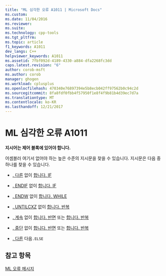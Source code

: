 ```yaml
---
title: "ML 심각한 오류 A1011 | Microsoft Docs"
ms.custom: 
ms.date: 11/04/2016
ms.reviewer: 
ms.suite: 
ms.technology: cpp-tools
ms.tgt_pltfrm: 
ms.topic: article
f1_keywords: A1011
dev_langs: C++
helpviewer_keywords: A1011
ms.assetid: 7fbf092d-4189-4330-a884-dfa2268fc3dd
caps.latest.revision: "6"
author: corob-msft
ms.author: corob
manager: ghogen
ms.workload: cplusplus
ms.openlocfilehash: 470340e76897394e5b8ecb042ff97562b0c94c2d
ms.sourcegitcommit: 8fa8fdf0fbb4f57950f1e8f4f9b81b4d39ec7d7a
ms.translationtype: MT
ms.contentlocale: ko-KR
ms.lasthandoff: 12/21/2017
---
```

# <a name="ml-fatal-error-a1011"></a>ML 심각한 오류 A1011
**지시어는 제어 블록에 있어야 합니다.**  
  
 어셈블러 여기서 없어야 하는 높은 수준의 지시문을 찾을 수 있습니다. 지시문은 다음 중 하나를 찾을 수 있습니다.  
  
-   [. 다른](../../assembler/masm/dot-else.md) 없이 [합니다. IF](../../assembler/masm/dot-if.md)  
  
-   [. ENDIF](../../assembler/masm/dot-endif.md) 없이 [합니다. IF](../../assembler/masm/dot-if.md)  
  
-   [. ENDW](../../assembler/masm/dot-endw.md) 없이 [합니다. WHILE](../../assembler/masm/dot-while.md)  
  
-   [. UNTILCXZ](../../assembler/masm/dot-untilcxz.md) 없이 [합니다. 반복](../../assembler/masm/dot-repeat.md)  
  
-   [. 계속](../../assembler/masm/dot-continue.md) 없이 [합니다. 반면](../../assembler/masm/dot-while.md) 또는 [합니다. 반복](../../assembler/masm/dot-repeat.md)  
  
-   [. 중단](../../assembler/masm/dot-break.md) 없이 [합니다. 반면](../../assembler/masm/dot-while.md) 또는 [합니다. 반복](../../assembler/masm/dot-repeat.md)  
  
-   [. 다른](../../assembler/masm/dot-else.md) 다음`.ELSE`  
  
## <a name="see-also"></a>참고 항목  
 [ML 오류 메시지](../../assembler/masm/ml-error-messages.md)